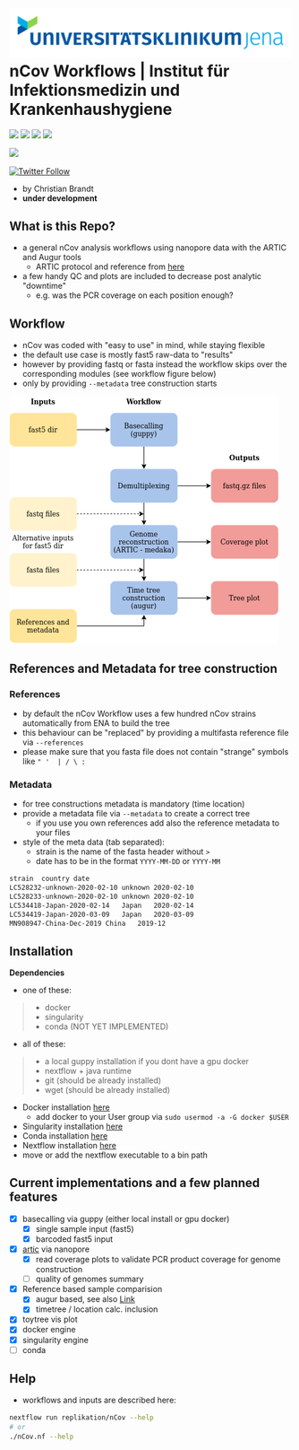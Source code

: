 ![logo](data/logo/mobile_logo.png)
**nCov Workflows**   |   Institut für Infektionsmedizin und Krankenhaushygiene
===

![](https://img.shields.io/badge/nextflow-20.01.0-brightgreen)
![](https://img.shields.io/badge/uses-docker-blue.svg)
![](https://img.shields.io/badge/uses-singularity-yellow.svg)
![](https://img.shields.io/badge/licence-GPL--3.0-lightgrey.svg)


![](https://github.com/replikation/nCov/workflows/Syntax_check/badge.svg)


[![Twitter Follow](https://img.shields.io/twitter/follow/gcloudChris.svg?style=social)](https://twitter.com/gcloudChris) 

* by Christian Brandt
* **under development** 

## What is this Repo?

* a general nCov analysis workflows using nanopore data with the ARTIC and Augur tools
    * ARTIC protocol and reference from [here](https://artic.network/ncov-2019)
* a few handy QC and plots are included to decrease post analytic "downtime"
    * e.g. was the PCR coverage on each position enough?

## Workflow

* nCov was coded with "easy to use" in mind, while staying flexible
* the default use case is mostly fast5 raw-data to "results"
* however by providing fastq or fasta instead the workflow skips over the corresponding modules (see workflow figure below)
* only by providing `--metadata` tree construction starts

![workflow](data/figures/workflow.png)


## References and Metadata for tree construction
### References
* by default the nCov Workflow uses a few hundred nCov strains automatically from ENA to build the tree
* this behaviour can be "replaced" by providing a multifasta reference file via `--references`
* please make sure that you fasta file does not contain "strange" symbols like `" '  | / \ :`
### Metadata
* for tree constructions metadata is mandatory (time location)
* provide a metadata file via `--metadata` to create a correct tree
    * if you use you own references add also the reference metadata to your files
* style of the meta data (tab separated):
    * strain is the name of the fasta header without `>`
    * date has to be in the format `YYYY-MM-DD` or `YYYY-MM`

```csv
strain	country	date
LC528232-unknown-2020-02-10	unknown	2020-02-10
LC528233-unknown-2020-02-10	unknown	2020-02-10
LC534418-Japan-2020-02-14	Japan	2020-02-14
LC534419-Japan-2020-03-09	Japan	2020-03-09
MN908947-China-Dec-2019	China	2019-12
```

## Installation

**Dependencies**

* one of these:
>   * docker
>   * singularity
>   * conda (NOT YET IMPLEMENTED)
* all of these:
>   * a local guppy installation if you dont have a gpu docker
>   * nextflow + java runtime 
>   * git (should be already installed)
>   * wget (should be already installed)

* Docker installation [here](https://docs.docker.com/v17.09/engine/installation/linux/docker-ce/ubuntu/#install-docker-ce)
    * add docker to your User group via `sudo usermod -a -G docker $USER`
* Singularity installation [here](https://singularity.lbl.gov/install-linux)
* Conda installation [here](https://docs.conda.io/projects/conda/en/latest/user-guide/install/)
* Nextflow installation [here](https://www.nextflow.io/)
* move or add the nextflow executable to a bin path



## Current implementations and a few planned features

* [x] basecalling via guppy (either local install or gpu docker)
    * [x] single sample input (fast5)
    * [x] barcoded fast5 input
* [x] [artic](https://github.com/artic-network/fieldbioinformatics) via nanopore
    * [x] read coverage plots to validate PCR product coverage for genome construction
    * [ ] quality of genomes summary
* [x] Reference based sample comparision
    * [x] augur based, see also [Link](https://nextstrain.org/help/coronavirus/SARS-CoV-2)
    * [x] timetree / location calc. inclusion
* [x] toytree vis plot
* [x] docker engine
* [x] singularity engine
* [ ] conda

## Help

* workflows and inputs are described here:

```bash
nextflow run replikation/nCov --help
# or
./nCov.nf --help
```
